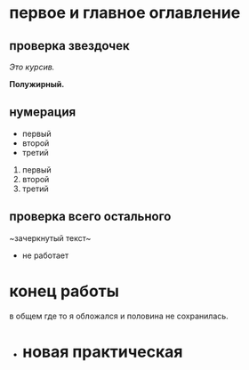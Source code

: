 # первое и главное оглавление

## проверка звездочек

*Это курсив.*

**Полужирный.**

## нумерация

* первый
* второй
* третий
1. первый
2. второй
3. третий
## проверка всего остального

~зачеркнутый текст~

* не работает
# **конец работы**

в общем где то я обложался и половина не сохранилась.

* # новая практическая

